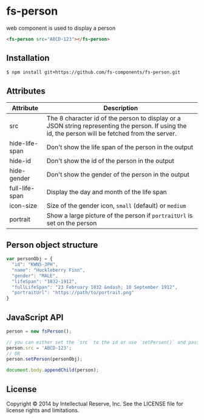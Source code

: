 # fs-person
<fs-person> web component is used to display a person

```html
<fs-person src="ABCD-123"></fs-person>
```

## Installation

```bash
$ npm install git+https://github.com/fs-components/fs-person.git
```

## Attributes

| Attribute      | Description |
| -------------- | ----------- |
| src            | The 8 character id of the person to display or a JSON string representing the person. If using the id, the person will be fetched from the server. |
| hide-life-span | Don't show the life span of the person in the output |
| hide-id        | Don't show the id of the person in the output |
| hide-gender    | Don't show the gender of the person in the output |
| full-life-span | Display the day and month of the life span |
| icon-size      | Size of the gender icon, `small` (default) or `medium` |
| portrait       | Show a large picture of the person if `portraitUrl` is set on the person |

## Person object structure

```js
var personObj = {
  "id": "KWN5-3PH",
  "name": "Huckleberry Finn",
  "gender": "MALE",
  "lifeSpan": "1832-1912",
  "fullLifeSpan": "23 February 1832 &ndash; 10 September 1912",
  "portraitUrl": "https://path/to/portrait.png"
}
```

## JavaScript API

```js
person = new fsPerson();

// you can either set the `src` to the id or use `setPerson()` and pass a object representing the person (so you don't have to JSON stringify it first).
person.src = 'ABCD-123';
// OR
person.setPerson(personObj);

document.body.appendChild(person);
```

## License
Copyright © 2014 by Intellectual Reserve, Inc. See the LICENSE file for license rights and limitations.